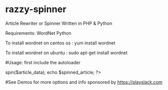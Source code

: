# razzy-spinner
Article Rewriter or Spinner Written in PHP &amp; Python 

Requirements:
WordNet 
Python

To install wordnet on centos os :
yum install wordnet 

To install wordnet on ubuntu :
sudo apt-get install wordnet

#Usage:
first include the autoloader 

<?php 
include_once "autoload.php";

$spinner = new spinner();

$article_data = "Hello , I am home , lets start now.";

$spinned_article = $spinner->spin($article_data);

echo $spinned_article;

?>

#See Demos for more options and info 
sponsored by https://playslack.com

